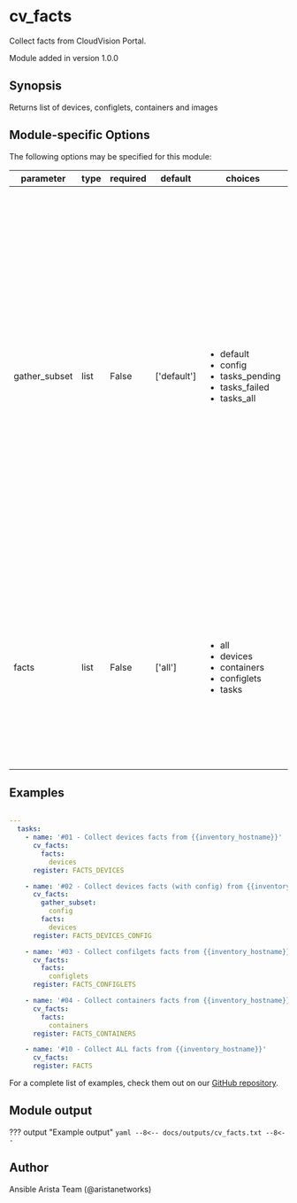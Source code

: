 # cv_facts

Collect facts from CloudVision Portal.

Module added in version 1.0.0
## Synopsis

Returns list of devices, configlets, containers and images

## Module-specific Options

The following options may be specified for this module:

| parameter | type | required | default | choices | comments |
| ------------- |-------------| ---------|----------- |--------- |--------- |
| gather_subset  |   list | False  |  ['default']  | <ul> <li>default</li>  <li>config</li>  <li>tasks_pending</li>  <li>tasks_failed</li>  <li>tasks_all</li> </ul> | When supplied, this argument will restrict the facts collected to a given subset.  Possible values for this argument include all, hardware, config, and interfaces. Can specify a list of values to include a larger subset. Values can also be used with an initial `!` to specify that a specific subset should not be collected. |
| facts  |   list | False  |  ['all']  | <ul> <li>all</li>  <li>devices</li>  <li>containers</li>  <li>configlets</li>  <li>tasks</li> </ul> | List of facts to retrieve from CVP. By default, cv_facts returns facts for devices, configlets, containers, and tasks. Using this parameter allows user to limit scope to a subset of information. |


## Examples

```yaml

---
  tasks:
    - name: '#01 - Collect devices facts from {{inventory_hostname}}'
      cv_facts:
        facts:
          devices
      register: FACTS_DEVICES

    - name: '#02 - Collect devices facts (with config) from {{inventory_hostname}}'
      cv_facts:
        gather_subset:
          config
        facts:
          devices
      register: FACTS_DEVICES_CONFIG

    - name: '#03 - Collect confilgets facts from {{inventory_hostname}}'
      cv_facts:
        facts:
          configlets
      register: FACTS_CONFIGLETS

    - name: '#04 - Collect containers facts from {{inventory_hostname}}'
      cv_facts:
        facts:
          containers
      register: FACTS_CONTAINERS

    - name: '#10 - Collect ALL facts from {{inventory_hostname}}'
      cv_facts:
      register: FACTS

```

For a complete list of examples, check them out on our [GitHub repository](https://github.com/aristanetworks/ansible-cvp/tree/devel/ansible_collections/arista/cvp/examples).

## Module output

??? output "Example output"
    ```yaml
    --8<--
    docs/outputs/cv_facts.txt
    --8<--
    ```

## Author

Ansible Arista Team (@aristanetworks)